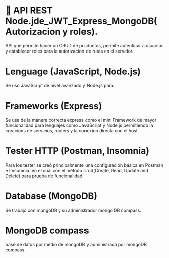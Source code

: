 # 🔑 API REST Node.jde_JWT_Express_MongoDB( Autorizacion y roles).
API que permite hacer un CRUD de productos, permite autenticar a usuarios y establecer roles para la autorizacion de rutas en el servidor.

# Lenguage (JavaScript, Node.js)
Se usó JavaScript de nivel avanzado y Node.js para.


# Frameworks (Express)
Se usa de la manera correcta express como el mini Framework de mayor funcionalidad para lenguajes como JavaScript y Node.js permitiendo la creacions de servicios, routers y la conexion directa con el host.


# Tester HTTP (Postman, Insomnia)
Para los tester se creó principalmente una configuración básica en Postman e Imsomnia. en el cual con el método crud(Create, Read, Update and Delete) para prueba  de funcionalidad.

# Database (MongoDB)
Se trabajó con mongoDB y su administrador mongo DB compass.


# MongoDB compass 
 base de datos por medio de mongoDB y administrada por mongoDB compass.


